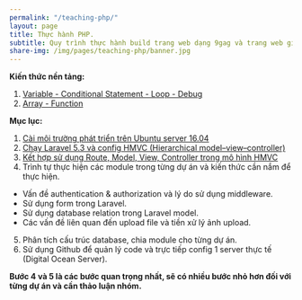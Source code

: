 ```yaml
---
permalink: "/teaching-php/"
layout: page
title: Thực hành PHP.
subtitle: Quy trình thực hành build trang web dạng 9gag và trang web giới thiệu đặc sản.
share-img: /img/pages/teaching-php/banner.jpg
---
```


**Kiến thức nền tảng:**

1. [Variable - Conditional Statement - Loop - Debug](/teaching-php-variable-condition-loop-debug)
2. [Array - Function](/teaching-php-array-function)

**Mục lục:**

1. [Cài môi trường phát triển trên Ubuntu server 16.04](/teaching-php-server-config)
2. [Chạy Laravel 5.3 và config HMVC (Hierarchical model–view–controller)](/teaching-php-laravel-hmvc)
3. [Kết hợp sử dụng Route, Model, View, Controller trong mô hình HMVC](/teaching-php-using-hmvc)
4. Trình tự thực hiện các module trong từng dự án và kiến thức cần nắm để thực hiện.
  * Vấn đề authentication & authorization và lý do sử dụng middleware.
  * Sử dụng form trong Laravel.
  * Sử dụng database relation trong Laravel model.
  * Các vấn đề liên quan đến upload file và tiền xử lý ảnh upload.
5. Phân tích cấu trúc database, chia module cho từng dự án.
6. Sử dụng Github để quản lý code và trực tiếp config 1 server thực tế (Digital Ocean Server).

**Bước 4 và 5 là các bước quan trọng nhất, sẽ có nhiều bước nhỏ hơn đối với từng dự án và cần thảo luận nhóm.**